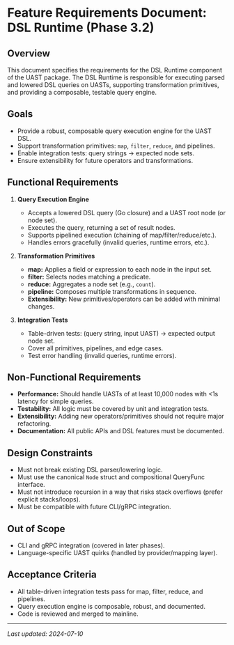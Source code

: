 # Feature Requirements Document: DSL Runtime (Phase 3.2)

## Overview
This document specifies the requirements for the DSL Runtime component of the UAST package. The DSL Runtime is responsible for executing parsed and lowered DSL queries on UASTs, supporting transformation primitives, and providing a composable, testable query engine.

## Goals
- Provide a robust, composable query execution engine for the UAST DSL.
- Support transformation primitives: `map`, `filter`, `reduce`, and pipelines.
- Enable integration tests: query strings → expected node sets.
- Ensure extensibility for future operators and transformations.

## Functional Requirements
1. **Query Execution Engine**
   - Accepts a lowered DSL query (Go closure) and a UAST root node (or node set).
   - Executes the query, returning a set of result nodes.
   - Supports pipelined execution (chaining of map/filter/reduce/etc.).
   - Handles errors gracefully (invalid queries, runtime errors, etc.).

2. **Transformation Primitives**
   - **map:** Applies a field or expression to each node in the input set.
   - **filter:** Selects nodes matching a predicate.
   - **reduce:** Aggregates a node set (e.g., `count`).
   - **pipeline:** Composes multiple transformations in sequence.
   - **Extensibility:** New primitives/operators can be added with minimal changes.

3. **Integration Tests**
   - Table-driven tests: (query string, input UAST) → expected output node set.
   - Cover all primitives, pipelines, and edge cases.
   - Test error handling (invalid queries, runtime errors).

## Non-Functional Requirements
- **Performance:** Should handle UASTs of at least 10,000 nodes with <1s latency for simple queries.
- **Testability:** All logic must be covered by unit and integration tests.
- **Extensibility:** Adding new operators/primitives should not require major refactoring.
- **Documentation:** All public APIs and DSL features must be documented.

## Design Constraints
- Must not break existing DSL parser/lowering logic.
- Must use the canonical `Node` struct and compositional QueryFunc interface.
- Must not introduce recursion in a way that risks stack overflows (prefer explicit stacks/loops).
- Must be compatible with future CLI/gRPC integration.

## Out of Scope
- CLI and gRPC integration (covered in later phases).
- Language-specific UAST quirks (handled by provider/mapping layer).

## Acceptance Criteria
- All table-driven integration tests pass for map, filter, reduce, and pipelines.
- Query execution engine is composable, robust, and documented.
- Code is reviewed and merged to mainline.

---

*Last updated: 2024-07-10* 